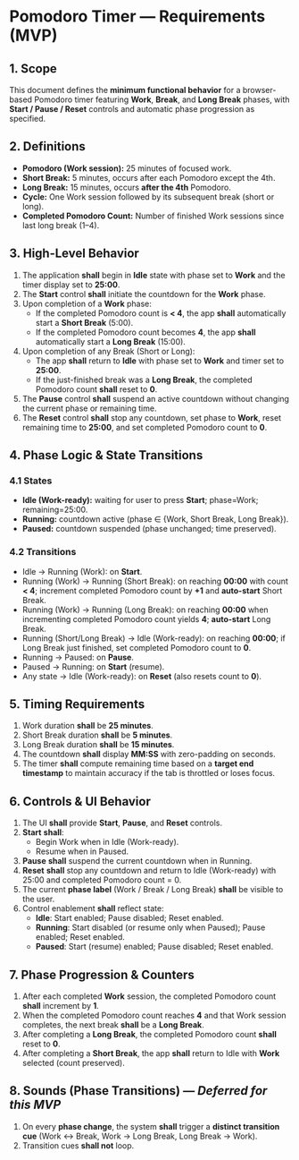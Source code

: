 # Pomodoro Timer — Requirements (MVP)

## 1. Scope
This document defines the **minimum functional behavior** for a browser-based Pomodoro timer featuring **Work**, **Break**, and **Long Break** phases, with **Start / Pause / Reset** controls and automatic phase progression as specified.

## 2. Definitions
- **Pomodoro (Work session):** 25 minutes of focused work.  
- **Short Break:** 5 minutes, occurs after each Pomodoro except the 4th.  
- **Long Break:** 15 minutes, occurs **after the 4th** Pomodoro.  
- **Cycle:** One Work session followed by its subsequent break (short or long).  
- **Completed Pomodoro Count:** Number of finished Work sessions since last long break (1–4).

## 3. High-Level Behavior
1. The application **shall** begin in **Idle** state with phase set to **Work** and the timer display set to **25:00**.  
2. The **Start** control **shall** initiate the countdown for the **Work** phase.  
3. Upon completion of a **Work** phase:  
   - If the completed Pomodoro count is **< 4**, the app **shall** automatically start a **Short Break** (5:00).  
   - If the completed Pomodoro count becomes **4**, the app **shall** automatically start a **Long Break** (15:00).  
4. Upon completion of any Break (Short or Long):  
   - The app **shall** return to **Idle** with phase set to **Work** and timer set to **25:00**.  
   - If the just-finished break was a **Long Break**, the completed Pomodoro count **shall** reset to **0**.  
5. The **Pause** control **shall** suspend an active countdown without changing the current phase or remaining time.  
6. The **Reset** control **shall** stop any countdown, set phase to **Work**, reset remaining time to **25:00**, and set completed Pomodoro count to **0**.

## 4. Phase Logic & State Transitions

### 4.1 States
- **Idle (Work-ready):** waiting for user to press **Start**; phase=Work; remaining=25:00.  
- **Running:** countdown active (phase ∈ {Work, Short Break, Long Break}).  
- **Paused:** countdown suspended (phase unchanged; time preserved).

### 4.2 Transitions
- Idle → Running (Work): on **Start**.  
- Running (Work) → Running (Short Break): on reaching **00:00** with count **< 4**; increment completed Pomodoro count by **+1** and **auto-start** Short Break.  
- Running (Work) → Running (Long Break): on reaching **00:00** when incrementing completed Pomodoro count yields **4**; **auto-start** Long Break.  
- Running (Short/Long Break) → Idle (Work-ready): on reaching **00:00**; if Long Break just finished, set completed Pomodoro count to **0**.  
- Running → Paused: on **Pause**.  
- Paused → Running: on **Start** (resume).  
- Any state → Idle (Work-ready): on **Reset** (also resets count to **0**).

## 5. Timing Requirements
1. Work duration **shall** be **25 minutes**.  
2. Short Break duration **shall** be **5 minutes**.  
3. Long Break duration **shall** be **15 minutes**.  
4. The countdown **shall** display **MM:SS** with zero-padding on seconds.  
5. The timer **shall** compute remaining time based on a **target end timestamp** to maintain accuracy if the tab is throttled or loses focus.

## 6. Controls & UI Behavior
1. The UI **shall** provide **Start**, **Pause**, and **Reset** controls.  
2. **Start** **shall**:  
   - Begin Work when in Idle (Work-ready).  
   - Resume when in Paused.  
3. **Pause** **shall** suspend the current countdown when in Running.  
4. **Reset** **shall** stop any countdown and return to Idle (Work-ready) with 25:00 and completed Pomodoro count = 0.  
5. The current **phase label** (Work / Break / Long Break) **shall** be visible to the user.  
6. Control enablement **shall** reflect state:  
   - **Idle**: Start enabled; Pause disabled; Reset enabled.  
   - **Running**: Start disabled (or resume only when Paused); Pause enabled; Reset enabled.  
   - **Paused**: Start (resume) enabled; Pause disabled; Reset enabled.

## 7. Phase Progression & Counters
1. After each completed **Work** session, the completed Pomodoro count **shall** increment by **1**.  
2. When the completed Pomodoro count reaches **4** and that Work session completes, the next break **shall** be a **Long Break**.  
3. After completing a **Long Break**, the completed Pomodoro count **shall** reset to **0**.  
4. After completing a **Short Break**, the app **shall** return to Idle with **Work** selected (count preserved).

## 8. Sounds (Phase Transitions) — *Deferred for this MVP*
1. On every **phase change**, the system **shall** trigger a **distinct transition cue** (Work ↔ Break, Work → Long Break, Long Break → Work).  
2. Transition cues **shall not** loop.  
